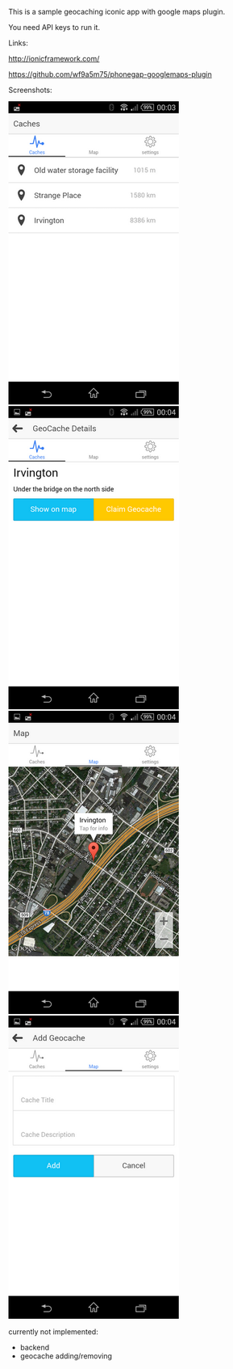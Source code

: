 This is a sample geocaching iconic app with google maps plugin.

You need API keys to run it.

Links:

http://ionicframework.com/

https://github.com/wf9a5m75/phonegap-googlemaps-plugin


Screenshots:

![img](scr_shots/scr1.png)
![img](scr_shots/scr2.png) 
![img](scr_shots/scr3.png)  
![img](scr_shots/scr4.png) 


currently not implemented:

- backend 
- geocache adding/removing